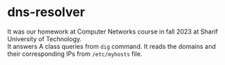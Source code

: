 # dns-resolver
It was our homework at Computer Networks course in fall 2023 at Sharif University of Technology.  
It answers A class queries from `dig` command. It reads the domains and their corresponding IPs from `/etc/myhosts` file.
